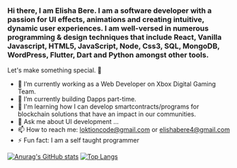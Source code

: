 ### Hi there, I am Elisha Bere. I am a software developer with a passion for UI effects, animations and creating intuitive, dynamic user experiences. I am well-versed in numerous programming & design techniques that include React, Vanilla Javascript, HTML5, JavaScript, Node, Css3, SQL, MongoDB, WordPress, Flutter, Dart and Python amongst other tools.


Let's make something special. 👋

- 🔭 I’m currently working as a Web Developer on Xbox Digital Gaming Team.
- 🌱 I’m currently building Dapps part-time.
- 👯 I'm learning how I can develop smartcontracts/programs for blockchain solutions that have an impact in our communities.
- 💬 Ask me about UI development ...
- 📫 How to reach me: loktioncode@gmail.com or elishabere4@gmail.com
- ⚡ Fun fact: I am a self taught programmer

[![Anurag's GitHub stats](https://github-readme-stats.vercel.app/api?username=loktioncode)](https://github.com/anuraghazra/github-readme-stats)
[![Top Langs](https://github-readme-stats.vercel.app/api/top-langs/?username=loktioncode&langs_count=8&layout=compact)](https://github.com/anuraghazra/github-readme-stats)
